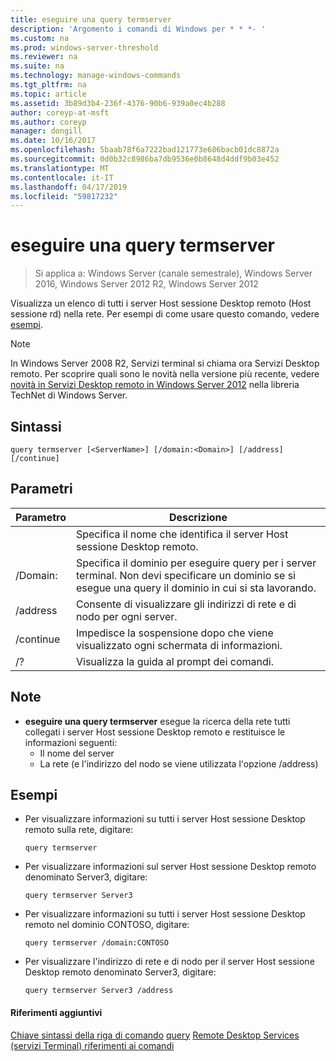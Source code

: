 ```yaml
---
title: eseguire una query termserver
description: 'Argomento i comandi di Windows per * * *- '
ms.custom: na
ms.prod: windows-server-threshold
ms.reviewer: na
ms.suite: na
ms.technology: manage-windows-commands
ms.tgt_pltfrm: na
ms.topic: article
ms.assetid: 3b89d3b4-236f-4376-90b6-939a0ec4b288
author: coreyp-at-msft
ms.author: coreyp
manager: dongill
ms.date: 10/16/2017
ms.openlocfilehash: 5baab78f6a7222bad121773e686bacb01dc8872a
ms.sourcegitcommit: 0d0b32c8986ba7db9536e0b8648d4ddf9b03e452
ms.translationtype: MT
ms.contentlocale: it-IT
ms.lasthandoff: 04/17/2019
ms.locfileid: "59817232"
---
```

# <a name="query-termserver"></a>eseguire una query termserver

>Si applica a: Windows Server (canale semestrale), Windows Server 2016, Windows Server 2012 R2, Windows Server 2012

Visualizza un elenco di tutti i server Host sessione Desktop remoto (Host sessione rd) nella rete.
Per esempi di come usare questo comando, vedere [esempi](#BKMK_examples).
> [!NOTE]
> In Windows Server 2008 R2, Servizi terminal si chiama ora Servizi Desktop remoto. Per scoprire quali sono le novità nella versione più recente, vedere [novità in Servizi Desktop remoto in Windows Server 2012](https://technet.microsoft.com/library/hh831527) nella libreria TechNet di Windows Server.
## <a name="syntax"></a>Sintassi
```
query termserver [<ServerName>] [/domain:<Domain>] [/address] [/continue]
```
## <a name="parameters"></a>Parametri
|Parametro|Descrizione|
|-------|--------|
|<ServerName>|Specifica il nome che identifica il server Host sessione Desktop remoto.|
|/Domain:<Domain>|Specifica il dominio per eseguire query per i server terminal. Non devi specificare un dominio se si esegue una query il dominio in cui si sta lavorando.|
|/address|Consente di visualizzare gli indirizzi di rete e di nodo per ogni server.|
|/continue|Impedisce la sospensione dopo che viene visualizzato ogni schermata di informazioni.|
|/?|Visualizza la guida al prompt dei comandi.|
## <a name="remarks"></a>Note
-   **eseguire una query termserver** esegue la ricerca della rete tutti collegati i server Host sessione Desktop remoto e restituisce le informazioni seguenti:
    -   Il nome del server
    -   La rete (e l'indirizzo del nodo se viene utilizzata l'opzione /address)
## <a name="BKMK_examples"></a>Esempi
-   Per visualizzare informazioni su tutti i server Host sessione Desktop remoto sulla rete, digitare:
    ```
    query termserver
    ```
-   Per visualizzare informazioni sul server Host sessione Desktop remoto denominato Server3, digitare:
    ```
    query termserver Server3
    ```
-   Per visualizzare informazioni su tutti i server Host sessione Desktop remoto nel dominio CONTOSO, digitare:
    ```
    query termserver /domain:CONTOSO
    ```
-   Per visualizzare l'indirizzo di rete e di nodo per il server Host sessione Desktop remoto denominato Server3, digitare:
    ```
    query termserver Server3 /address
    ```
#### <a name="additional-references"></a>Riferimenti aggiuntivi
[Chiave sintassi della riga di comando](command-line-syntax-key.md)
[query](query.md)
[Remote Desktop Services &#40;servizi Terminal&#41; riferimenti ai comandi](remote-desktop-services-terminal-services-command-reference.md)
